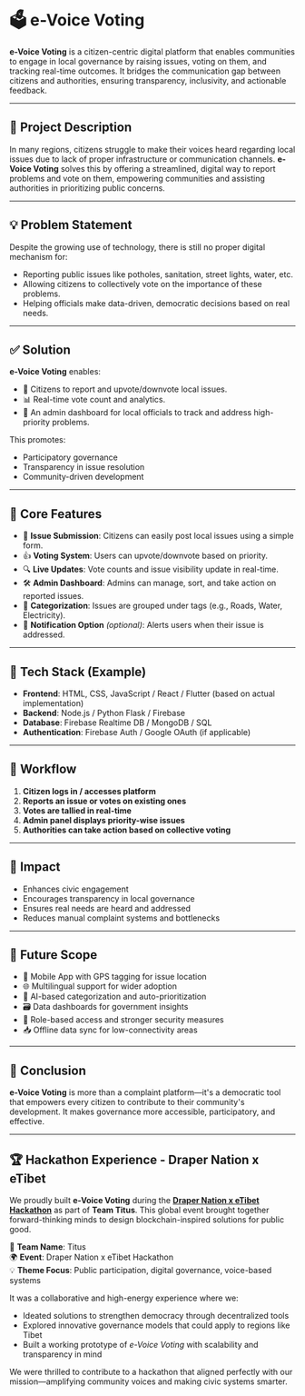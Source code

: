 
# 🗳️ e-Voice Voting

**e-Voice Voting** is a citizen-centric digital platform that enables communities to engage in local governance by raising issues, voting on them, and tracking real-time outcomes. It bridges the communication gap between citizens and authorities, ensuring transparency, inclusivity, and actionable feedback.

---

## 📌 Project Description

In many regions, citizens struggle to make their voices heard regarding local issues due to lack of proper infrastructure or communication channels. **e-Voice Voting** solves this by offering a streamlined, digital way to report problems and vote on them, empowering communities and assisting authorities in prioritizing public concerns.

---

## 💡 Problem Statement

Despite the growing use of technology, there is still no proper digital mechanism for:
- Reporting public issues like potholes, sanitation, street lights, water, etc.
- Allowing citizens to collectively vote on the importance of these problems.
- Helping officials make data-driven, democratic decisions based on real needs.

---

## ✅ Solution

**e-Voice Voting** enables:
- 📱 Citizens to report and upvote/downvote local issues.
- 📊 Real-time vote count and analytics.
- 🔐 An admin dashboard for local officials to track and address high-priority problems.

This promotes:
- Participatory governance  
- Transparency in issue resolution  
- Community-driven development

---

## 🚀 Core Features

- 📝 **Issue Submission**: Citizens can easily post local issues using a simple form.  
- 👍 **Voting System**: Users can upvote/downvote based on priority.  
- 🔍 **Live Updates**: Vote counts and issue visibility update in real-time.  
- 🛠️ **Admin Dashboard**: Admins can manage, sort, and take action on reported issues.  
- 📂 **Categorization**: Issues are grouped under tags (e.g., Roads, Water, Electricity).  
- 🔔 **Notification Option** *(optional)*: Alerts users when their issue is addressed.

---

## 🧰 Tech Stack (Example)

- **Frontend**: HTML, CSS, JavaScript / React / Flutter (based on actual implementation)  
- **Backend**: Node.js / Python Flask / Firebase  
- **Database**: Firebase Realtime DB / MongoDB / SQL  
- **Authentication**: Firebase Auth / Google OAuth (if applicable)

---

## 🔄 Workflow

1. **Citizen logs in / accesses platform**  
2. **Reports an issue or votes on existing ones**  
3. **Votes are tallied in real-time**  
4. **Admin panel displays priority-wise issues**  
5. **Authorities can take action based on collective voting**

---

## 🎯 Impact

- Enhances civic engagement  
- Encourages transparency in local governance  
- Ensures real needs are heard and addressed  
- Reduces manual complaint systems and bottlenecks

---

## 🔮 Future Scope

- 📲 Mobile App with GPS tagging for issue location  
- 🌐 Multilingual support for wider adoption  
- 🧠 AI-based categorization and auto-prioritization  
- 🗃️ Data dashboards for government insights  
- 🔐 Role-based access and stronger security measures  
- 📥 Offline data sync for low-connectivity areas

---

## 📎 Conclusion

**e-Voice Voting** is more than a complaint platform—it's a democratic tool that empowers every citizen to contribute to their community's development. It makes governance more accessible, participatory, and effective.

---

## 🏆 Hackathon Experience - Draper Nation x eTibet

We proudly built **e-Voice Voting** during the [**Draper Nation x eTibet Hackathon**](https://draper-nation.gitbook.io/etibet) as part of **Team Titus**. This global event brought together forward-thinking minds to design blockchain-inspired solutions for public good.

👥 **Team Name**: Titus  
🌍 **Event**: Draper Nation x eTibet Hackathon  
💡 **Theme Focus**: Public participation, digital governance, voice-based systems

It was a collaborative and high-energy experience where we:
- Ideated solutions to strengthen democracy through decentralized tools  
- Explored innovative governance models that could apply to regions like Tibet  
- Built a working prototype of *e-Voice Voting* with scalability and transparency in mind

We were thrilled to contribute to a hackathon that aligned perfectly with our mission—amplifying community voices and making civic systems smarter.
